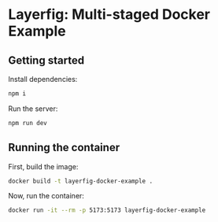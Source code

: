 # Layerfig: Multi-staged Docker Example

## Getting started

Install dependencies:

```bash
npm i
```

Run the server:

```bash
npm run dev
```

## Running the container

First, build the image:

```bash
docker build -t layerfig-docker-example .
```

Now, run the container:

```bash
docker run -it --rm -p 5173:5173 layerfig-docker-example
```
